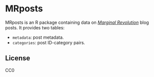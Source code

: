 # MRposts

MRposts is an R package containing data on [*Marginal Revolution*](https://marginalrevolution.com) blog posts.
It provides two tables:

* `metadata`: post metadata.
* `categories`: post ID-category pairs.

## License

CC0
